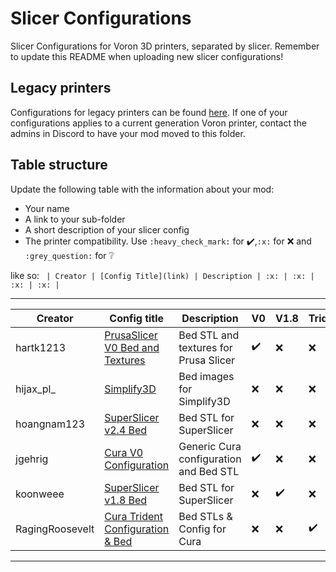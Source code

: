# Slicer Configurations

Slicer Configurations for Voron 3D printers, separated by slicer.
Remember to update this README when uploading new slicer configurations!

## Legacy printers

Configurations for legacy printers can be found [here](../legacy_printers/slicer_configurations). 
If one of your configurations applies to a current generation Voron printer, contact the admins in 
Discord to have your mod moved to this folder.

## Table structure

Update the following table with the information about your mod:
- Your name
- A link to your sub-folder
- A short description of your slicer config
- The printer compatibility. Use `:heavy_check_mark:` for :heavy_check_mark:,`:x:` for :x: and `:grey_question:` for :grey_question:

like so:
`
| Creator | [Config Title](link) | Description | :x: | :x: | :x: | :x: |`

---

| Creator | Config title | Description | V0 | V1.8 | Trident | V2.4 | VSW |
| --- | --- | --- | --- | --- | --- | --- | --- |
| hartk1213 | [PrusaSlicer V0 Bed and Textures](./PrusaSlicer/hartk1213/V0) | Bed STL and textures for Prusa Slicer | :heavy_check_mark: | :x: | :x: | :x: | :x: |
| hijax_pl_ | [Simplify3D](./Simplify3D/hijax_pl/beds) | Bed images for Simplify3D | :x: | :x: | :x: | :heavy_check_mark: | :x: |
| hoangnam123 | [SuperSlicer v2.4 Bed](./SuperSlicer/hoangnam123) | Bed STL for SuperSlicer | :x: | :x: | :x: | :heavy_check_mark: | :x: |
| jgehrig | [Cura V0 Configuration ](./Cura/jgehrig/V0) | Generic Cura configuration and Bed STL | :heavy_check_mark: | :x: | :x: | :x: | :x: |
| koonweee | [SuperSlicer v1.8 Bed](./SuperSlicer/koonweee/beds) | Bed STL for SuperSlicer | :x: | :heavy_check_mark: | :x: | :x: | :x: |
| RagingRoosevelt | [Cura Trident Configuration & Bed](./Cura/RagingRoosevelt/Trident) | Bed STLs & Config for Cura | :x: | :x: | :heavy_check_mark: | :x: | :x:

---
